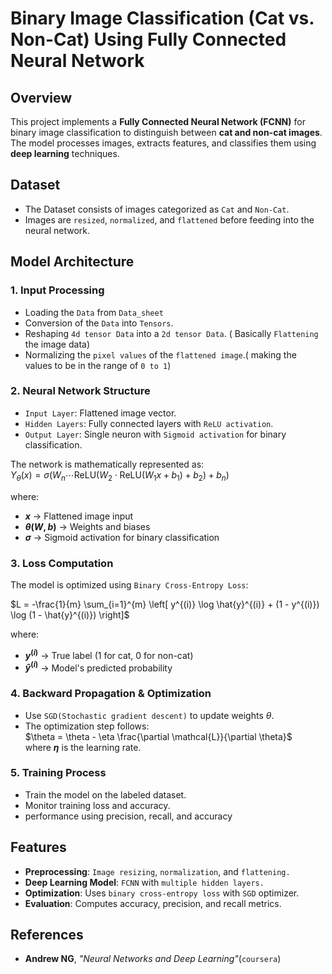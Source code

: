# **Binary Image Classification (Cat vs. Non-Cat) Using Fully Connected Neural Network**
## **Overview**
This project implements a **Fully Connected Neural Network (FCNN)** for binary image classification to distinguish between **cat and non-cat images**. The model processes images, extracts features, and classifies them using **deep learning** techniques.

## **Dataset**
- The Dataset consists of images categorized as `Cat` and `Non-Cat`.
- Images are `resized`, `normalized`, and `flattened` before feeding into the neural network.

## **Model Architecture**
### **$1.$ Input Processing**
- Loading the `Data` from `Data_sheet`
- Conversion of the `Data` into `Tensors`.
- Reshaping `4d tensor Data` into a `2d tensor Data`. ( Basically `Flattening` the image data)
- Normalizing the `pixel values` of the `flattened image`.( making the values to be in the range of `0 to 1`)
### **$2.$ Neural Network Structure**
- `Input Layer`: Flattened image vector.  
- `Hidden Layers`: Fully connected layers with `ReLU activation`.  
- `Output Layer`: Single neuron with `Sigmoid activation` for binary classification.  

The network is mathematically represented as:  
    $Y_{\theta}(x) = \sigma(W_n \cdots \text{ReLU}(W_2 \cdot \text{ReLU}(W_1 x + b_1) + b_2) + b_n)$

where:  
- **$x$** → Flattened image input  
- **$\theta(W, b)$** → Weights and biases
- **$\sigma$** → Sigmoid activation for binary classification  

### **$3.$ Loss Computation**
The model is optimized using `Binary Cross-Entropy Loss`:

$L = -\frac{1}{m} \sum_{i=1}^{m} \left[ y^{(i)} \log \hat{y}^{(i)} + (1 - y^{(i)}) \log (1 - \hat{y}^{(i)}) \right]$

where:  
- **$y^{(i)}$** → True label (1 for cat, 0 for non-cat)  
- **$\hat{y}^{(i)}$** → Model's predicted probability  


### **$4.$ Backward Propagation & Optimization**
- Use `SGD(Stochastic gradient descent)` to update weights $\theta$.
- The optimization step follows:  
  $\theta = \theta - \eta \frac{\partial \mathcal{L}}{\partial \theta}$  
  where **$\eta$** is the learning rate.

### **$5.$ Training Process**
- Train the model on the labeled dataset.
- Monitor training loss and accuracy.
- performance using precision, recall, and accuracy


## **Features**
- **Preprocessing**: `Image resizing`, `normalization`, and `flattening.`
- **Deep Learning Model**: `FCNN` with `multiple hidden layers.`
- **Optimization**: Uses `binary cross-entropy loss` with `SGD` optimizer.
- **Evaluation**: Computes accuracy, precision, and recall metrics.

## **References**
- **Andrew NG**, *"Neural Networks and Deep Learning"*(`coursera`)



